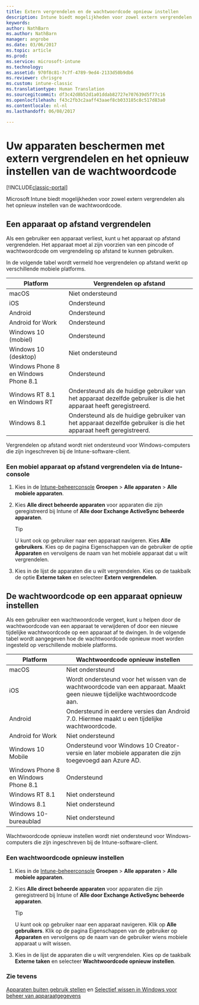 ```yaml
---
title: Extern vergrendelen en de wachtwoordcode opnieuw instellen
description: Intune biedt mogelijkheden voor zowel extern vergrendelen als het opnieuw instellen van de wachtwoordcode.
keywords: 
author: NathBarn
ms.author: NathBarn
manager: angrobe
ms.date: 03/06/2017
ms.topic: article
ms.prod: 
ms.service: microsoft-intune
ms.technology: 
ms.assetid: 970f8c81-7c7f-4789-9ed4-2133d50b9db6
ms.reviewer: chrisgre
ms.custom: intune-classic
ms.translationtype: Human Translation
ms.sourcegitcommit: df3c42d8b52d1a01ddab82727e707639d5f77c16
ms.openlocfilehash: f43c2fb3c2aaff43aaef8cb033185c8c517d83a0
ms.contentlocale: nl-nl
ms.lasthandoff: 06/08/2017

---
```

# <a name="help-protect-your-devices-with-remote-lock-and-passcode-reset"></a>Uw apparaten beschermen met extern vergrendelen en het opnieuw instellen van de wachtwoordcode

[!INCLUDE[classic-portal](../includes/classic-portal.md)]

Microsoft Intune biedt mogelijkheden voor zowel extern vergrendelen als het opnieuw instellen van de wachtwoordcode.

## <a name="lock-a-device-remotely"></a>Een apparaat op afstand vergrendelen
Als een gebruiker een apparaat verliest, kunt u het apparaat op afstand vergrendelen. Het apparaat moet al zijn voorzien van een pincode of wachtwoordcode om vergrendeling op afstand te kunnen gebruiken.

In de volgende tabel wordt vermeld hoe vergrendelen op afstand werkt op verschillende mobiele platforms.

|Platform|Vergrendelen op afstand|
|------------|---------------|
|macOS|Niet ondersteund|
|iOS|Ondersteund|
|Android|Ondersteund|
|Android for Work|Ondersteund|
|Windows 10 (mobiel)|Ondersteund|
|Windows 10 (desktop)|Niet ondersteund|
|Windows Phone 8 en Windows Phone 8.1|Ondersteund|
|Windows RT 8.1 en Windows RT|Ondersteund als de huidige gebruiker van het apparaat dezelfde gebruiker is die het apparaat heeft geregistreerd.|
|Windows 8.1|Ondersteund als de huidige gebruiker van het apparaat dezelfde gebruiker is die het apparaat heeft geregistreerd.|

Vergrendelen op afstand wordt niet ondersteund voor Windows-computers die zijn ingeschreven bij de Intune-software-client.

### <a name="lock-a-mobile-device-remotely-through-the-intune-console"></a>Een mobiel apparaat op afstand vergrendelen via de Intune-console

1.  Kies in de [Intune-beheerconsole](https://manage.microsoft.com/) **Groepen** &gt; **Alle apparaten** &gt; **Alle mobiele apparaten**.

2.  Kies **Alle direct beheerde apparaten** voor apparaten die zijn geregistreerd bij Intune of **Alle door Exchange ActiveSync beheerde apparaten**.

    > [!TIP]
    > U kunt ook op gebruiker naar een apparaat navigeren. Kies **Alle gebruikers**. Kies op de pagina Eigenschappen van de gebruiker de optie **Apparaten** en vervolgens de naam van het mobiele apparaat dat u wilt vergrendelen.

3.  Kies in de lijst de apparaten die u wilt vergrendelen. Kies op de taakbalk de optie **Externe taken** en selecteer **Extern vergrendelen**.

## <a name="reset-the-passcode-on-a-device"></a>De wachtwoordcode op een apparaat opnieuw instellen
Als een gebruiker een wachtwoordcode vergeet, kunt u helpen door de wachtwoordcode van een apparaat te verwijderen of door een nieuwe tijdelijke wachtwoordcode op een apparaat af te dwingen. In de volgende tabel wordt aangegeven hoe de wachtwoordcode opnieuw moet worden ingesteld op verschillende mobiele platforms.

|Platform|Wachtwoordcode opnieuw instellen|
|------------|------------------|
|macOS|Niet ondersteund|
|iOS|Wordt ondersteund voor het wissen van de wachtwoordcode van een apparaat. Maakt geen nieuwe tijdelijke wachtwoordcode aan.|
|Android|Ondersteund in eerdere versies dan Android 7.0. Hiermee maakt u een tijdelijke wachtwoordcode.|
|Android for Work|Niet ondersteund|
|Windows 10 Mobile|Ondersteund voor Windows 10 Creator-versie en later mobiele apparaten die zijn toegevoegd aan Azure AD.|
|Windows Phone 8 en Windows Phone 8.1|Ondersteund|
|Windows RT 8.1|Niet ondersteund|
|Windows 8.1|Niet ondersteund|
|Windows 10-bureaublad|Niet ondersteund|

Wachtwoordcode opnieuw instellen wordt niet ondersteund voor Windows-computers die zijn ingeschreven bij de Intune-software-client.

### <a name="reset-a-passcode"></a>Een wachtwoordcode opnieuw instellen

1.  Kies in de [Intune-beheerconsole](https://manage.microsoft.com/) **Groepen** &gt; **Alle apparaten** &gt; **Alle mobiele apparaten**.

2.  Kies **Alle direct beheerde apparaten** voor apparaten die zijn geregistreerd bij Intune of **Alle door Exchange ActiveSync beheerde apparaten**.

    > [!TIP]
    > U kunt ook op gebruiker naar een apparaat navigeren. Klik op **Alle gebruikers**. Klik op de pagina Eigenschappen van de gebruiker op **Apparaten** en vervolgens op de naam van de gebruiker wiens mobiele apparaat u wilt wissen.

3.  Kies in de lijst de apparaten die u wilt vergrendelen. Kies op de taakbalk **Externe taken** en selecteer **Wachtwoordcode opnieuw instellen**.


### <a name="see-also"></a>Zie tevens
[Apparaten buiten gebruik stellen](retire-devices-from-microsoft-intune-management.md) en [Selectief wissen in Windows voor beheer van apparaatgegevens](http://technet.microsoft.com/library/dn486874.aspx)

